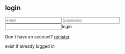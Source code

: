 <!DOCTYPE>
<html>
  <head>
    <title>form</title>
  </head>
  <body>
    <div class="container">
      <div class="form box" id="login_ form">
        <form action="">
          <h2>login</h2>
          <input type="email" name="email" placeholder ="email">
          <input type="password" name="password" placeholder ="password">
          <input button type="submitt> name="login">login</button>
          <p>Don't have an account? <a href="#">register</a></p>
          <p>exist if already logged in</p>
        </form>
      </div>
    </div>
  </body>
</html>
